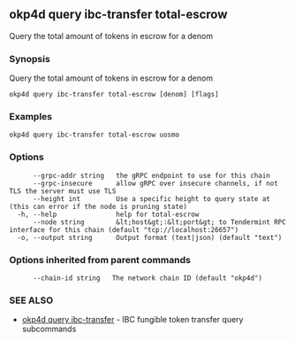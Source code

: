 ## okp4d query ibc-transfer total-escrow

Query the total amount of tokens in escrow for a denom

### Synopsis

Query the total amount of tokens in escrow for a denom

```
okp4d query ibc-transfer total-escrow [denom] [flags]
```

### Examples

```
okp4d query ibc-transfer total-escrow uosmo
```

### Options

```
      --grpc-addr string   the gRPC endpoint to use for this chain
      --grpc-insecure      allow gRPC over insecure channels, if not TLS the server must use TLS
      --height int         Use a specific height to query state at (this can error if the node is pruning state)
  -h, --help               help for total-escrow
      --node string        &lt;host&gt;:&lt;port&gt; to Tendermint RPC interface for this chain (default "tcp://localhost:26657")
  -o, --output string      Output format (text|json) (default "text")
```

### Options inherited from parent commands

```
      --chain-id string   The network chain ID (default "okp4d")
```

### SEE ALSO

* [okp4d query ibc-transfer](okp4d_query_ibc-transfer.md)	 - IBC fungible token transfer query subcommands
